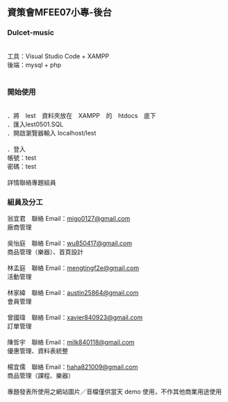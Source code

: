 ## 資策會MFEE07小專-後台

### Dulcet-music
<br/>
工具：Visual Studio Code + XAMPP<br/>
後端：mysql + php<br/>
<br/>

### 開始使用
<br/>
．將　lest　資料夾放在　XAMPP　的　htdocs　底下<br/>
．匯入lest0501.SQL<br/>
．開啟瀏覽器輸入 localhost/lest<br/>
<br/>
．登入<br/>
帳號：test<br/>
密碼：test<br/>
<br/>
詳情聯絡專題組員<br/>

### 組員及分工

翁宜君　聯絡 Email：migo0127@gmail.com<br />
廠商管理<br />
<br />
吳怡庭　聯絡 Email：wu850417@gmail.com<br />
商品管理（樂器）、首頁設計<br />
<br />
林孟庭　聯絡 Email：mengtingf2e@gmail.com<br />
活動管理<br />
<br />
林家緯　聯絡 Email：austin25864@gmail.com<br />
會員管理<br />
<br />
曾國瑋　聯絡 Email：xavier840923@gmail.com<br />
訂單管理<br />
<br />
陳哲宇　聯絡 Email：milk840118@gmail.com<br />
優惠管理、資料表統整<br />
<br />
楊宜儒　聯絡 Email：haha821009@gmail.com<br />
商品管理（課程、樂器）<br />
<br />
專題發表所使用之網站圖片／音檔僅供當天 demo 使用，不作其他商業用途使用
